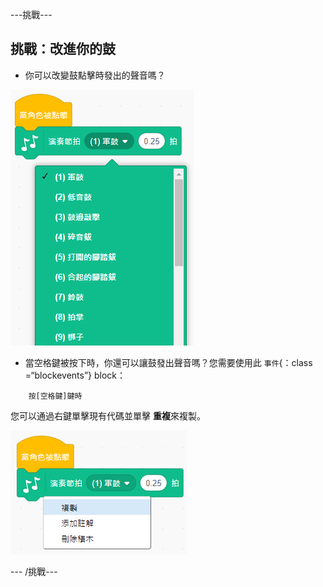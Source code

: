 \---挑戰\---

## 挑戰：改進你的鼓

+ 你可以改變鼓點擊時發出的聲音嗎？

![截圖](images/band-drum-sound.png)

+ 當空格鍵被按下時，你還可以讓鼓發出聲音嗎？您需要使用此 `事件`{：class =“blockevents”} block：

```blocks
    按[空格鍵]鍵時
```

您可以通過右鍵單擊現有代碼並單擊 **重複**來複製。

![截圖](images/band-duplicate-code.png)

\--- /挑戰\---